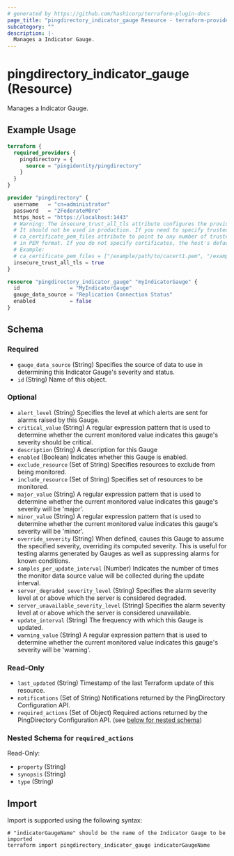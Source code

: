 ```yaml
---
# generated by https://github.com/hashicorp/terraform-plugin-docs
page_title: "pingdirectory_indicator_gauge Resource - terraform-provider-pingdirectory"
subcategory: ""
description: |-
  Manages a Indicator Gauge.
---
```


# pingdirectory_indicator_gauge (Resource)

Manages a Indicator Gauge.

## Example Usage

```terraform
terraform {
  required_providers {
    pingdirectory = {
      source = "pingidentity/pingdirectory"
    }
  }
}

provider "pingdirectory" {
  username   = "cn=administrator"
  password   = "2FederateM0re"
  https_host = "https://localhost:1443"
  # Warning: The insecure_trust_all_tls attribute configures the provider to trust any certificate presented by the PingDirectory server.
  # It should not be used in production. If you need to specify trusted CA certificates, use the
  # ca_certificate_pem_files attribute to point to any number of trusted CA certificate files
  # in PEM format. If you do not specify certificates, the host's default root CA set will be used.
  # Example:
  # ca_certificate_pem_files = ["/example/path/to/cacert1.pem", "/example/path/to/cacert2.pem"]
  insecure_trust_all_tls = true
}

resource "pingdirectory_indicator_gauge" "myIndicatorGauge" {
  id                = "MyIndicatorGauge"
  gauge_data_source = "Replication Connection Status"
  enabled           = false
}
```

<!-- schema generated by tfplugindocs -->
## Schema

### Required

- `gauge_data_source` (String) Specifies the source of data to use in determining this Indicator Gauge's severity and status.
- `id` (String) Name of this object.

### Optional

- `alert_level` (String) Specifies the level at which alerts are sent for alarms raised by this Gauge.
- `critical_value` (String) A regular expression pattern that is used to determine whether the current monitored value indicates this gauge's severity should be critical.
- `description` (String) A description for this Gauge
- `enabled` (Boolean) Indicates whether this Gauge is enabled.
- `exclude_resource` (Set of String) Specifies resources to exclude from being monitored.
- `include_resource` (Set of String) Specifies set of resources to be monitored.
- `major_value` (String) A regular expression pattern that is used to determine whether the current monitored value indicates this gauge's severity will be 'major'.
- `minor_value` (String) A regular expression pattern that is used to determine whether the current monitored value indicates this gauge's severity will be 'minor'.
- `override_severity` (String) When defined, causes this Gauge to assume the specified severity, overriding its computed severity. This is useful for testing alarms generated by Gauges as well as suppressing alarms for known conditions.
- `samples_per_update_interval` (Number) Indicates the number of times the monitor data source value will be collected during the update interval.
- `server_degraded_severity_level` (String) Specifies the alarm severity level at or above which the server is considered degraded.
- `server_unavailable_severity_level` (String) Specifies the alarm severity level at or above which the server is considered unavailable.
- `update_interval` (String) The frequency with which this Gauge is updated.
- `warning_value` (String) A regular expression pattern that is used to determine whether the current monitored value indicates this gauge's severity will be 'warning'.

### Read-Only

- `last_updated` (String) Timestamp of the last Terraform update of this resource.
- `notifications` (Set of String) Notifications returned by the PingDirectory Configuration API.
- `required_actions` (Set of Object) Required actions returned by the PingDirectory Configuration API. (see [below for nested schema](#nestedatt--required_actions))

<a id="nestedatt--required_actions"></a>
### Nested Schema for `required_actions`

Read-Only:

- `property` (String)
- `synopsis` (String)
- `type` (String)

## Import

Import is supported using the following syntax:

```shell
# "indicatorGaugeName" should be the name of the Indicator Gauge to be imported
terraform import pingdirectory_indicator_gauge indicatorGaugeName
```
